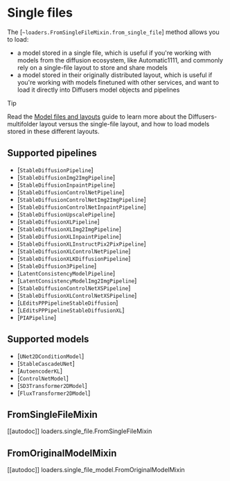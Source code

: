 <!--Copyright 2024 The HuggingFace Team. All rights reserved.

Licensed under the Apache License, Version 2.0 (the "License"); you may not use this file except in compliance with
the License. You may obtain a copy of the License at

http://www.apache.org/licenses/LICENSE-2.0

Unless required by applicable law or agreed to in writing, software distributed under the License is distributed on
an "AS IS" BASIS, WITHOUT WARRANTIES OR CONDITIONS OF ANY KIND, either express or implied. See the License for the
specific language governing permissions and limitations under the License.
-->

# Single files

The [`~loaders.FromSingleFileMixin.from_single_file`] method allows you to load:

* a model stored in a single file, which is useful if you're working with models from the diffusion ecosystem, like Automatic1111, and commonly rely on a single-file layout to store and share models
* a model stored in their originally distributed layout, which is useful if you're working with models finetuned with other services, and want to load it directly into Diffusers model objects and pipelines

> [!TIP]
> Read the [Model files and layouts](../../using-diffusers/other-formats) guide to learn more about the Diffusers-multifolder layout versus the single-file layout, and how to load models stored in these different layouts.

## Supported pipelines

- [`StableDiffusionPipeline`]
- [`StableDiffusionImg2ImgPipeline`]
- [`StableDiffusionInpaintPipeline`]
- [`StableDiffusionControlNetPipeline`]
- [`StableDiffusionControlNetImg2ImgPipeline`]
- [`StableDiffusionControlNetInpaintPipeline`]
- [`StableDiffusionUpscalePipeline`]
- [`StableDiffusionXLPipeline`]
- [`StableDiffusionXLImg2ImgPipeline`]
- [`StableDiffusionXLInpaintPipeline`]
- [`StableDiffusionXLInstructPix2PixPipeline`]
- [`StableDiffusionXLControlNetPipeline`]
- [`StableDiffusionXLKDiffusionPipeline`]
- [`StableDiffusion3Pipeline`]
- [`LatentConsistencyModelPipeline`]
- [`LatentConsistencyModelImg2ImgPipeline`]
- [`StableDiffusionControlNetXSPipeline`]
- [`StableDiffusionXLControlNetXSPipeline`]
- [`LEditsPPPipelineStableDiffusion`]
- [`LEditsPPPipelineStableDiffusionXL`]
- [`PIAPipeline`]

## Supported models

- [`UNet2DConditionModel`]
- [`StableCascadeUNet`]
- [`AutoencoderKL`]
- [`ControlNetModel`]
- [`SD3Transformer2DModel`]
- [`FluxTransformer2DModel`]

## FromSingleFileMixin

[[autodoc]] loaders.single_file.FromSingleFileMixin

## FromOriginalModelMixin

[[autodoc]] loaders.single_file_model.FromOriginalModelMixin
